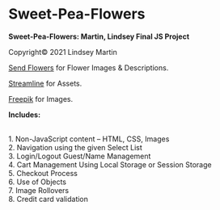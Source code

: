# Sweet-Pea-Flowers
<b>Sweet-Pea-Flowers: Martin, Lindsey Final JS Project</b>

Copyright&copy; 2021 Lindsey Martin

<p><a href="https://www.sendflowers.com/">Send Flowers</a> for Flower Images & Descriptions.</p>
            <p><a href="https://streamlinehq.com/">Streamline</a> for Assets.</p>
            <p><a href="https://www.freepik.com/">Freepik</a> for Images.</p>

<p><b>Includes:</b>

<br>1. Non-JavaScript content – HTML, CSS, Images
<br>2. Navigation using the given Select List
<br>3. Login/Logout Guest/Name Management
<br>4. Cart Management Using Local Storage or Session Storage
<br>5. Checkout Process
<br>6. Use of Objects 
<br>7. Image Rollovers
<br>8. Credit card validation 
</p>
